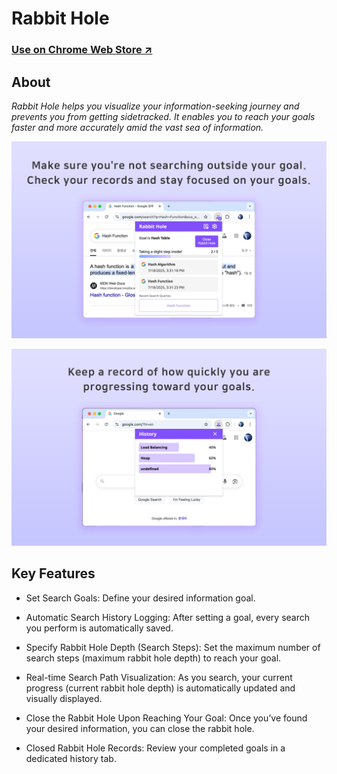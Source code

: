 # Rabbit Hole

### [Use on Chrome Web Store ↗️](https://chromewebstore.google.com/detail/rabbit-hole/jgaifcioanjnjflkglpafkojkakmgimf?hl=ko)

## About

_Rabbit Hole helps you visualize your information-seeking journey and prevents you from getting sidetracked. It enables you to reach your goals faster and more accurately amid the vast sea of information._

![](/public/img/desc-1.png)

![](/public/img/desc-2.png)

## Key Features

- Set Search Goals: Define your desired information goal.

- Automatic Search History Logging: After setting a goal, every search you perform is automatically saved.

- Specify Rabbit Hole Depth (Search Steps): Set the maximum number of search steps (maximum rabbit hole depth) to reach your goal.

- Real-time Search Path Visualization: As you search, your current progress (current rabbit hole depth) is automatically updated and visually displayed.

- Close the Rabbit Hole Upon Reaching Your Goal: Once you’ve found your desired information, you can close the rabbit hole.

- Closed Rabbit Hole Records: Review your completed goals in a dedicated history tab.

